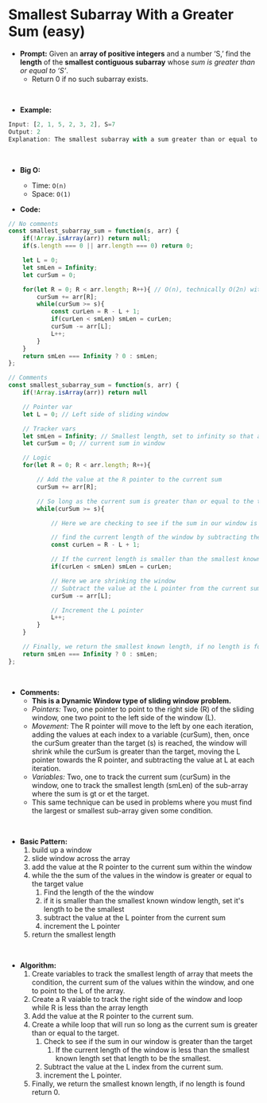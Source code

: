 # Smallest Subarray With a Greater Sum (easy)

- **Prompt:** Given an **array of positive integers** and a number ‘S,’ find the **length** of the **smallest contiguous subarray** whose *sum is greater than or equal to ‘S’*. 
  - Return 0 if no such subarray exists.
<br>

- **Example:**

```js
Input: [2, 1, 5, 2, 3, 2], S=7
Output: 2
Explanation: The smallest subarray with a sum greater than or equal to ‘7’ is [5, 2].
```

<br>

- **Big O:**
  - Time: `O(n)`
  - Space: `O(1)`

- **Code:**

```js
// No comments
const smallest_subarray_sum = function(s, arr) {
    if(!Array.isArray(arr)) return null;
    if(s.length === 0 || arr.length === 0) return 0;

    let L = 0; 
    let smLen = Infinity;
    let curSum = 0; 

    for(let R = 0; R < arr.length; R++){ // O(n), technically O(2n) with while loop
        curSum += arr[R];
        while(curSum >= s){
            const curLen = R - L + 1;
            if(curLen < smLen) smLen = curLen;
            curSum -= arr[L];
            L++;
        }
    }
    return smLen === Infinity ? 0 : smLen;
};

// Comments
const smallest_subarray_sum = function(s, arr) {
    if(!Array.isArray(arr)) return null

    // Pointer var
    let L = 0; // Left side of sliding window

    // Tracker vars
    let smLen = Infinity; // Smallest length, set to infinity so that any length will be smaller.
    let curSum = 0; // current sum in window

    // Logic
    for(let R = 0; R < arr.length; R++){

        // Add the value at the R pointer to the current sum
        curSum += arr[R];

        // So long as the current sum is greater than or equal to the target
        while(curSum >= s){

            // Here we are checking to see if the sum in our window is greater than the target 's'.

            // find the current length of the window by subtracting the current window's R index from it's L index, then adding one to account for the array being zero indexed
            const curLen = R - L + 1;

            // If the current length is smaller than the smallest known length, set that to the smallest length
            if(curLen < smLen) smLen = curLen;

            // Here we are shrinking the window
            // Subtract the value at the L pointer from the current sum
            curSum -= arr[L];

            // Increment the L pointer
            L++;
        }
    }

    // Finally, we return the smallest known length, if no length is found return 0
    return smLen === Infinity ? 0 : smLen;
};
```

<br>

- **Comments:**
  - **This is a Dynamic Window type of sliding window problem.**
  - *Pointers:* Two, one pointer to point to the right side (R) of the sliding window, one two point to the left side of the window (L).
  - *Movement:* The R pointer will move to the left by one each iteration, adding the values at each index to a variable (curSum), then, once the curSum greater than the target (s) is reached, the window will shrink while the curSum is greater than the target, moving the L pointer towards the R pointer, and subtracting the value at L at each iteration.
  - *Variables:* Two, one to track the current sum (curSum) in the window, one to track the smallest length (smLen) of the sub-array where the sum is gt or et the target.
  - This same technique can be used in problems where you must find the largest or smallest sub-array given some condition.
<br>

- **Basic Pattern:**
  1. build up a window
  2. slide window across the array
  3. add the value at the R pointer to the current sum within the window
  4. while the the sum of the values in the window is greater or equal to the target value
     1. Find the length of the the window
     2. if it is smaller than the smallest known window length, set it's length to be the smallest
     3. subtract the value at the L pointer from the current sum
     4. increment the L pointer
  5. return the smallest length
 <br>

- **Algorithm:**
  1. Create variables to track the smallest length of array that meets the condition, the current sum of the values within the window, and one to point to the L of the array.
  2. Create a R vaiable to track the right side of the window and loop while R is less than the array length
  3. Add the value at the R pointer to the current sum.
  4. Create a while loop that will run so long as the current sum is greater than or equal to the target.
     1. Check to see if the sum in our window is greater than the target
        1. If the current length of the window is less than the smallest known length set that length to be the smallest.
     2. Subtract the value at the L index from the current sum.
     3. increment the L pointer.
  5. Finally, we return the smallest known length, if no length is found return 0.
<br>

